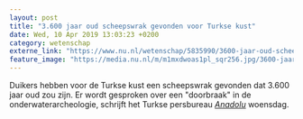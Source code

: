 ```yaml
---
layout: post
title: "3.600 jaar oud scheepswrak gevonden voor Turkse kust"
date: Wed, 10 Apr 2019 13:03:23 +0200
category: wetenschap
externe_link: "https://www.nu.nl/wetenschap/5835990/3600-jaar-oud-scheepswrak-gevonden-voor-turkse-kust.html"
feature_image: "https://media.nu.nl/m/m1mxdwoas1pl_sqr256.jpg/3600-jaar-oud-scheepswrak-gevonden-voor-turkse-kust.jpg"
---
```


Duikers hebben voor de Turkse kust een scheepswrak gevonden dat 3.600 jaar oud zou zijn. Er wordt gesproken over een "doorbraak" in de onderwaterarcheologie, schrijft het Turkse persbureau <em><a href="https://www.aa.com.tr/en/culture/turkey-3-600-year-old-shipwreck-found-in-mediterranean/1446015" target="_blank">Anadolu</a> </em>woensdag.
